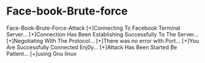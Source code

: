 # Face-book-Brute-force
Face-Book-Brute-Force-Attack 
[+]Connecting To Facebook Terminal Server...
[+]Connection Has Been Establishing Successfully To The Server...
[+]Negotiating With The Protocol...
[+]There was no error with Port...
[+]You Are Successfully Connected Enj0y...
[+]Attack Has Been Started Be Patient...
[+]using Gnu linux 

